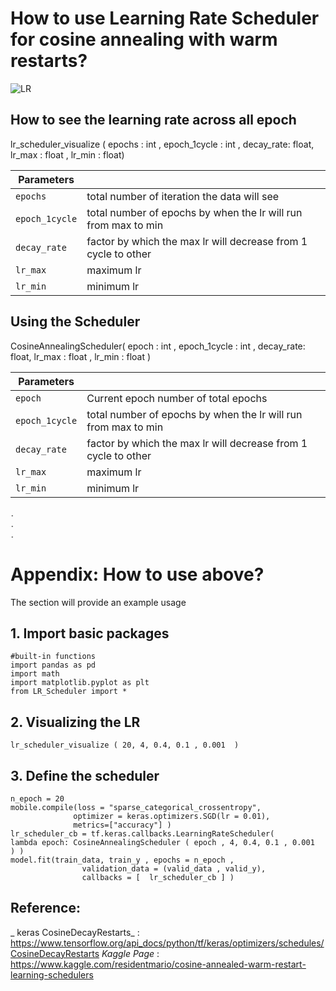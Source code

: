# How to use Learning Rate Scheduler for cosine annealing with warm restarts? 

![LR](https://dataiku.gbx.novartis.net/dip/api/projects/wikis/get-uploaded-file/LR.png?projectKey=DS_AI_INNOV_CODES&uploadId=iuuJSfSR9Qj7)

## How to see the learning rate across all epoch
<div class="alert">lr_scheduler_visualize ( epochs : int , epoch_1cycle : int , decay_rate: float, lr_max : float , lr_min : float)</div>

| Parameters         |      |
| ------------ |------------ |
| ``` epochs ```      |  total number of iteration the data will see       |
| ```epoch_1cycle```      | total  number of epochs by when the lr will run from max to min    |  
| ```decay_rate```        |  factor by which the max lr will decrease from 1 cycle to other   | 
| ```lr_max```       | maximum lr    |  
| ```lr_min```       | minimum lr   |


## Using the Scheduler 
<div class="alert">CosineAnnealingScheduler( epoch : int , epoch_1cycle : int , decay_rate: float, lr_max : float , lr_min : float ) </div>

| Parameters         |      |
| ------------ |------------ |
| ``` epoch ```      |  Current epoch number of total epochs       |
| ```epoch_1cycle```      | total  number of epochs by when the lr will run from max to min    |  
| ```decay_rate```        |  factor by which the max lr will decrease from 1 cycle to other   | 
| ```lr_max```       | maximum lr    |  
| ```lr_min```       | minimum lr   |

<marquee direction="right">&lt;&gt;&lt;&nbsp;&hellip;</marquee>
<marquee direction="right">&lt;&gt;&lt;&nbsp;&hellip;</marquee>
<marquee direction="right">&lt;&gt;&lt;&nbsp;&hellip;</marquee>





# Appendix: How to use above? 
The section will provide an example usage

## 1. Import basic packages 
```
#built-in functions
import pandas as pd
import math
import matplotlib.pyplot as plt
from LR_Scheduler import *
```

## 2. Visualizing the LR   
```
lr_scheduler_visualize ( 20, 4, 0.4, 0.1 , 0.001  )
```

## 3. Define the scheduler
```
n_epoch = 20 
mobile.compile(loss = "sparse_categorical_crossentropy", 
              optimizer = keras.optimizers.SGD(lr = 0.01),
              metrics=["accuracy"] )
lr_scheduler_cb = tf.keras.callbacks.LearningRateScheduler(                  lambda epoch: CosineAnnealingScheduler ( epoch , 4, 0.4, 0.1 , 0.001  ) )
model.fit(train_data, train_y , epochs = n_epoch , 
                validation_data = (valid_data , valid_y),
                callbacks = [  lr_scheduler_cb ] )
```

## Reference: 
 _ keras CosineDecayRestarts_ : https://www.tensorflow.org/api_docs/python/tf/keras/optimizers/schedules/CosineDecayRestarts
  _Kaggle Page_ : https://www.kaggle.com/residentmario/cosine-annealed-warm-restart-learning-schedulers
  
  
